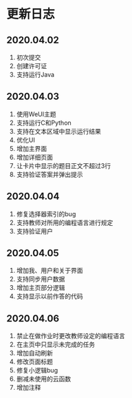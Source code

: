 # 更新日志
## 2020.04.02
1. 初次提交
2. 创建许可证
3. 支持运行Java

## 2020.04.03

1. 使用WeUI主题
2. 支持运行C和Python
3. 支持在文本区域中显示运行结果
4. 优化UI
5. 增加主界面
6. 增加详细页面
7. 让卡片中显示的题目正文不超过3行
8. 支持验证答案并弹出提示

## 2020.04.04

1. 修复选择器索引的bug
2. 支持教师对所用的编程语言进行规定
3. 支持验证用户


## 2020.04.05

1. 增加我、用户和关于界面
2. 支持同步用户数据
3. 增加主页部分逻辑
4. 支持显示以前作答的代码

## 2020.04.06
1. 禁止在做作业时更改教师设定的编程语言
2. 在主页中只显示未完成的任务
3. 增加自动刷新
4. 修改页面标题
5. 修复小逻辑bug
6. 删减未使用的云函数
7. 增加注释